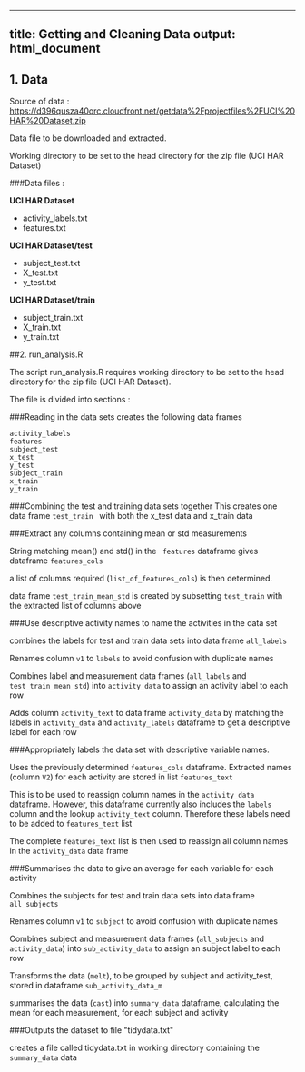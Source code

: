 
---
title: Getting and Cleaning Data
output: html_document
---

## 1. Data

Source of data : https://d396qusza40orc.cloudfront.net/getdata%2Fprojectfiles%2FUCI%20HAR%20Dataset.zip 

Data file to be downloaded and extracted.

Working directory to be set to the head directory for the zip file (UCI HAR Dataset)

###Data files : 

**UCI HAR Dataset**

+ activity_labels.txt  
+ features.txt

**UCI HAR Dataset/test**

+ subject_test.txt  
+ X_test.txt  
+ y_test.txt

**UCI HAR Dataset/train**

+ subject_train.txt  
+ X_train.txt  
+ y_train.txt  

##2. run_analysis.R


The script run_analysis.R requires working directory to be set to the head directory for the zip file (UCI HAR Dataset).

The file is divided into sections : 

###Reading in the data sets
creates the following data frames

```{r tidy=FALSE, eval=FALSE}
activity_labels  
features  
subject_test  
x_test  
y_test  
subject_train  
x_train  
y_train  
```



###Combining the test and training data sets together
This creates one data frame `test_train ` with both the x_test data and x_train data


###Extract any columns containing mean or std measurements

String matching mean() and std() in the ` features` dataframe gives dataframe `features_cols`

a list of columns required (`list_of_features_cols`) is then determined.

data frame `test_train_mean_std` is created by subsetting `test_train` with the extracted list of columns above


###Use descriptive activity names to name the activities in the data set

combines the labels for test and train data sets into data frame `all_labels`

Renames column `v1` to `labels` to avoid confusion with duplicate names

Combines label and measurement data frames (`all_labels` and `test_train_mean_std`) into `activity_data` to assign an activity label to each row

Adds column `activity_text` to data frame `activity_data` by matching the labels in `activity_data` and `activity_labels` dataframe to get a descriptive label for each row



###Appropriately labels the data set with descriptive variable names. 
      
Uses the previously determined `features_cols` dataframe. Extracted names (column `V2`)  for each activity are stored in list `features_text`


This is to be used to reassign column names in the `activity_data` dataframe. However, this dataframe currently 
also includes the `labels` column and the lookup `activity_text` column. Therefore these labels need to be added to `features_text` list

The complete `features_text` list is then used to reassign all column names in the `activity_data` data frame




###Summarises the data to give an average for each variable for each activity

Combines the subjects for test and train data sets into data frame `all_subjects`

Renames column `v1` to `subject` to avoid confusion with duplicate names

Combines subject and measurement data frames (`all_subjects` and `activity_data`) into `sub_activity_data` to assign an subject label to each row

Transforms the data (`melt`), to be grouped by subject and activity_test, stored in dataframe `sub_activity_data_m`

summarises the data (`cast`) into `summary_data` dataframe, calculating the mean for each measurement, for each subject and activity 


###Outputs the dataset to file "tidydata.txt"

creates a file called tidydata.txt in working directory containing the `summary_data` data



